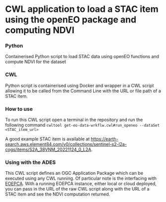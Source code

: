 # CWL application to load a STAC item using the openEO package and computing NDVI

### Python

Containerised Python script to load STAC data using openEO functions and compute NDVI for the dataset

### CWL

Python script is containerised using Docker and wrapper in a CWL script allowing it to be called from the Command Line with the URL or file path of a STAC item.

### How to use

To run this CWL script open a terminal in the repository and run the following command `cwltool get-eo-data-wrkflw.cwl#run_openeo --dataSet <STAC_item_url>`

A good example STAC item is available at https://earth-search.aws.element84.com/v0/collections/sentinel-s2-l2a-cogs/items/S2A_38VNM_20221124_0_L2A.

### Using with the ADES

This CWL script defines an OGC Application Package which can be executed using any CWL running. Of particular note is the interfacing with [EOEPCA](https://deployment-guide.docs.eoepca.org/latest/). With a running EOEPCA instance, either local or cloud deployed, you can pass in the URL of the raw CWL script along with the URL of a STAC item and see the NDVI computation returned.
